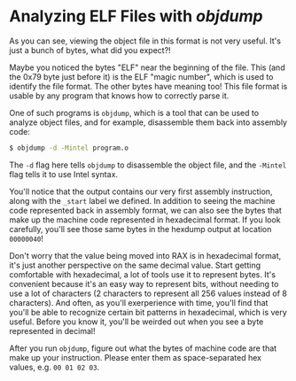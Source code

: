 # Analyzing ELF Files with *objdump*

As you can see, viewing the object file in this format is not very useful. It's just a bunch of bytes, what did you expect?!

Maybe you noticed the bytes "ELF" near the beginning of the file. This (and the 0x79 byte just before it) is the ELF "magic number", which is used to identify the file format. The other bytes have meaning too! This file format is usable by any program that knows how to correctly parse it.

One of such programs is `objdump`, which is a tool that can be used to analyze object files, and for example, disassemble them back into assembly code:

```sh
$ objdump -d -Mintel program.o
```

The `-d` flag here tells `objdump` to disassemble the object file, and the `-Mintel` flag tells it to use Intel syntax.

You'll notice that the output contains our very first assembly instruction, along with the `_start` label we defined. In addition to seeing the machine code represented back in assembly format, we can also see the bytes that make up the machine code represented in hexadecimal format. If you look carefully, you'll see those same bytes in the hexdump output at location `00000040`!

Don't worry that the value being moved into RAX is in hexadecimal format, it's just another perspective on the same decimal value. Start getting comfortable with hexadecimal, a lot of tools use it to represent bytes. It's convenient because it's an easy way to represent bits, without needing to use a lot of characters (2 characters to represent all 256 values instead of 8 characters). And often, as you'll exerperience with time, you'll find that you'll be able to recognize certain bit patterns in hexadecimal, which is very useful. Before you know it, you'll be weirded out when you see a byte represented in decimal!

After you run `objdump`, figure out what the bytes of machine code are that make up your instruction. Please enter them as space-separated hex values, e.g. `00 01 02 03`.
